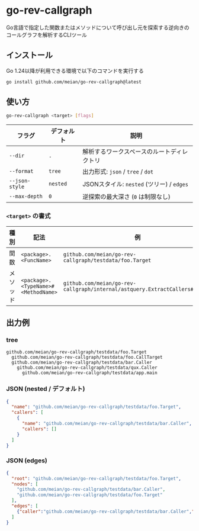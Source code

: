 # go-rev-callgraph

Go言語で指定した関数またはメソッドについて呼び出し元を探索する逆向きのコールグラフを解析するCLIツール

## インストール

Go 1.24以降が利用できる環境で以下のコマンドを実行する

```bash
go install github.com/meian/go-rev-callgraph@latest
```

## 使い方

```bash
go-rev-callgraph <target> [flags]
```

| フラグ         | デフォルト | 説明                                       |
| -------------- | ---------- | ------------------------------------------ |
| `--dir`        | `.`        | 解析するワークスペースのルートディレクトリ |
| `--format`     | `tree`     | 出力形式: `json` / `tree` / `dot`         |
| `--json-style` | `nested`   | JSONスタイル: `nested` (ツリー) / `edges`  |
| `--max-depth`  | `0`        | 逆探索の最大深さ (`0` は制限なし)          |

### `<target>` の書式

| 種別     | 記法                                | 例                                                                          |
| -------- | ----------------------------------- | --------------------------------------------------------------------------- |
| 関数     | `<package>.<FuncName>`              | `github.com/meian/go-rev-callgraph/testdata/foo.Target`                     |
| メソッド | `<package>.<TypeName>#<MethodName>` | `github.com/meian/go-rev-callgraph/internal/astquery.ExtractCallers#Invoke` |

## 出力例

### tree
```
github.com/meian/go-rev-callgraph/testdata/foo.Target
  github.com/meian/go-rev-callgraph/testdata/foo.CallTarget
  github.com/meian/go-rev-callgraph/testdata/bar.Caller
    github.com/meian/go-rev-callgraph/testdata/qux.Caller
      github.com/meian/go-rev-callgraph/testdata/app.main
```

### JSON (nested / デフォルト)
```json
{
  "name": "github.com/meian/go-rev-callgraph/testdata/foo.Target",
  "callers": [
    {
      "name": "github.com/meian/go-rev-callgraph/testdata/bar.Caller",
      "callers": []
    }
  ]
}
```

### JSON (edges)
```json
{
  "root": "github.com/meian/go-rev-callgraph/testdata/foo.Target",
  "nodes": [
    "github.com/meian/go-rev-callgraph/testdata/bar.Caller",
    "github.com/meian/go-rev-callgraph/testdata/foo.Target"
  ],
  "edges": [
    {"caller":"github.com/meian/go-rev-callgraph/testdata/bar.Caller","callee":"github.com/meian/go-rev-callgraph/testdata/foo.Target"}
  ]
}
```
